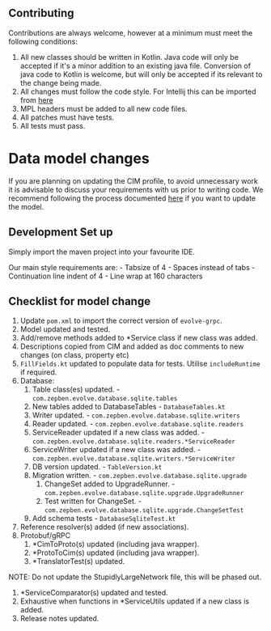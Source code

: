 ## Contributing ##

Contributions are always welcome, however at a minimum must meet the following conditions:

1. All new classes should be written in Kotlin. Java code will only be accepted if it's a minor addition to an existing
java file. Conversion of java code to Kotlin is welcome, but will only be accepted if its relevant to the change being made.
1. All changes must follow the code style. For Intellij this can be imported from [here](TODO)
1. MPL headers must be added to all new code files.
1. All patches must have tests.
1. All tests must pass.

# Data model changes #
If you are planning on updating the CIM profile, to avoid unnecessary work it is advisable to discuss your requirements
with us prior to writing code. We recommend following the process documented [here](TODO) if you want to update the model.

## Development Set up ##

Simply import the maven project into your favourite IDE.

Our main style requirements are:
    - Tabsize of 4
    - Spaces instead of tabs
    - Continuation line indent of 4
    - Line wrap at 160 characters


## Checklist for model change ##

1. Update `pom.xml` to import the correct version of `evolve-grpc`.
1. Model updated and tested.
1. Add/remove methods added to *Service class if new class was added.
1. Descriptions copied from CIM and added as doc comments to new changes (on class, property etc)
1. `FillFields.kt` updated to populate data for tests. Utilise `includeRuntime` if required.
1. Database:
    1. Table class(es) updated. - `com.zepben.evolve.database.sqlite.tables`
    1. New tables added to DatabaseTables - `DatabaseTables.kt`
    1. Writer updated. - `com.zepben.evolve.database.sqlite.writers`
    1. Reader updated. - `com.zepben.evolve.database.sqlite.readers`
    1. ServiceReader updated if a new class was added. - `com.zepben.evolve.database.sqlite.readers.*ServiceReader`
    1. ServiceWriter updated if a new class was added. - `com.zepben.evolve.database.sqlite.writers.*ServiceWriter`
    1. DB version updated. - `TableVersion.kt`
    1. Migration written. - `com.zepben.evolve.database.sqlite.upgrade`
       1. ChangeSet added to UpgradeRunner. - `com.zepben.evolve.database.sqlite.upgrade.UpgradeRunner`
       1. Test written for ChangeSet. - `com.zepben.evolve.database.sqlite.upgrade.ChangeSetTest`
   1. Add schema tests - `DatabaseSqliteTest.kt`
1. Reference resolver(s) added (if new associations).
1. Protobuf/gRPC
    1. *CimToProto(s) updated (including java wrapper).
    1. *ProtoToCim(s) updated (including java wrapper).
    1. *TranslatorTest(s) updated.

NOTE: Do not update the StupidlyLargeNetwork file, this will be phased out.

1. *ServiceComparator(s) updated and tested.
1. Exhaustive when functions in *ServiceUtils updated if a new class is added.
1. Release notes updated.
